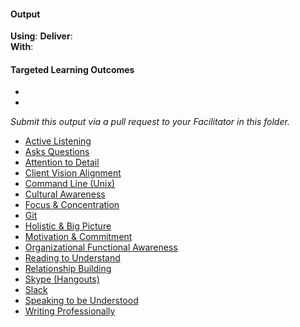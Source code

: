 #### Output
**Using**: 
**Deliver**:  
**With**: 

#### Targeted Learning Outcomes
- []()
- []()

*Submit this output via a pull request to your Facilitator in this folder.*

- [Active Listening](https://github.com/andela/learningmap/tree/master/Phase-C/Entry-level%20Developer/Curriculum/01%20-%20Active%20Listening)
- [Asks Questions](https://github.com/andela/learningmap/tree/master/Phase-C/Entry-level%20Developer/Curriculum/03%20-%20Asks%20Questions)
- [Attention to Detail](https://github.com/andela/learningmap/tree/master/Phase-C/Entry-level%20Developer/Curriculum/04%20-%20Attention%20to%20Detail)
- [Client Vision Alignment](https://github.com/andela/learningmap/tree/master/Phase-C/Entry-level%20Developer/Curriculum/50%20-%20Client%20Vision%20Alignment)
- [Command Line (Unix)](https://github.com/andela/learningmap/tree/master/Phase-C/Entry-level%20Developer/Curriculum/42%20-%20Command%20Line%20(Unix))
- [Cultural Awareness](https://github.com/andela/learningmap/tree/master/Phase-C/Entry-level%20Developer/Curriculum/06%20-%20Cultural%20Awareness)
- [Focus & Concentration](https://github.com/andela/learningmap/tree/master/Phase-C/Entry-level%20Developer/Curriculum/08%20-%20Focus%20%26%20Concentration)
- [Git](https://github.com/andela/learningmap/tree/master/Phase-C/Entry-level%20Developer/Curriculum/43%20-%20Git)
- [Holistic & Big Picture](https://github.com/andela/learningmap/tree/master/Phase-C/Entry-level%20Developer/Curriculum/10%20-%20Holistic%20%26%20Big%20Picture%20Thinking)
- [Motivation & Commitment](https://github.com/andela/learningmap/tree/master/Phase-C/Entry-level%20Developer/Curriculum/12%20-%20Motivation%20%26%20Commitment)
- [Organizational Functional Awareness](https://github.com/andela/learningmap/tree/master/Phase-C/Entry-level%20Developer/Curriculum/13%20-%20Organizational%20Functional%20Awareness)
- [Reading to Understand](https://github.com/andela/learningmap/tree/master/Phase-C/Entry-level%20Developer/Curriculum/15%20-%20Reading%20to%20Understand)
- [Relationship Building](https://github.com/andela/learningmap/tree/master/Phase-C/Entry-level%20Developer/Curriculum/16%20-%20Relationship%20Building)
- [Skype (Hangouts)](https://github.com/andela/learningmap/tree/master/Phase-C/Entry-level%20Developer/Curriculum/49%20-%20Skype%20(Hangouts))
- [Slack](https://github.com/andela/learningmap/tree/master/Phase-C/Entry-level%20Developer/Curriculum/48%20-%20Slack)
- [Speaking to be Understood](https://github.com/andela/learningmap/tree/master/Phase-C/Entry-level%20Developer/Curriculum/17%20-%20Speaking%20to%20Be%20Understood)
- [Writing Professionally](https://github.com/andela/learningmap/tree/master/Phase-C/Entry-level%20Developer/Curriculum/20%20-%20Writing%20Professionally)